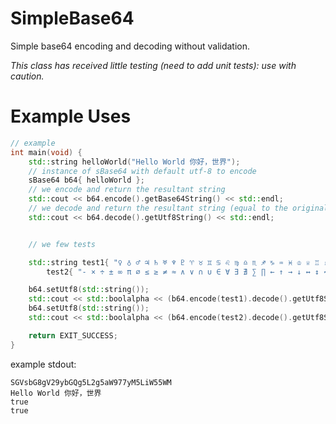 # SimpleBase64
Simple base64 encoding and decoding without validation. 

*This class has received little testing (need to add unit tests): use with caution.*
# Example Uses

```cpp
// example
int main(void) {
    std::string helloWorld("Hello World 你好，世界");
	// instance of sBase64 with default utf-8 to encode
    sBase64 b64{ helloWorld };
	// we encode and return the resultant string
	std::cout << b64.encode().getBase64String() << std::endl;
	// we decode and return the resultant string (equal to the original)
	std::cout << b64.decode().getUtf8String() << std::endl;


	// we few tests

	std::string test1{ "♀ ♁ ♂ ♃ ♄ ♅ ♆ ♇ ♈ ♉ ♊ ♋ ♌ ♍ ♎ ♏ ♐ ♑ ♒ ♓ ♔ ♕ ♖ ♗ ♘ ♙ ♚ ♛ ♜ ♝ ♞ ♟" },
		test2{ "- × ÷ ± ∞ π ∅ ≤ ≥ ≠ ≈ ∧ ∨ ∩ ∪ ∈ ∀ ∃ ∄ ∑ ∏ ← ↑ → ↓ ↔ ↕ ↖ ↗ ↘ ↙ ↺ ↻ ⇒ ⇔" };

	b64.setUtf8(std::string());
	std::cout << std::boolalpha << (b64.encode(test1).decode().getUtf8String() == test1) << std::endl;
	b64.setUtf8(std::string());
	std::cout << std::boolalpha << (b64.encode(test2).decode().getUtf8String() == test2) << std::endl;

	return EXIT_SUCCESS;
}
```
example stdout: 
```
SGVsbG8gV29ybGQg5L2g5aW977yM5LiW55WM
Hello World 你好，世界
true
true

```
